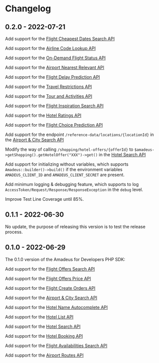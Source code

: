 # Changelog
## 0.2.0 - 2022-07-21

Add support for the [Flight Cheapest Dates Search API](https://developers.amadeus.com/self-service/category/air/api-doc/flight-cheapest-date-search/api-reference)

Add support for the [Airline Code Lookup API](https://developers.amadeus.com/self-service/category/air/api-doc/airline-code-lookup/api-reference)

Add support for the [On-Demand Flight Status API](https://developers.amadeus.com/self-service/category/air/api-doc/on-demand-flight-status/api-reference)

Add support for the [Airport Nearest Relevant API](https://developers.amadeus.com/self-service/category/air/api-doc/airport-nearest-relevant/api-reference)

Add support for the [Flight Delay Prediction API](https://developers.amadeus.com/self-service/category/air/api-doc/flight-delay-prediction/api-reference)

Add support for the [Travel Restrictions API](https://developers.amadeus.com/self-service/category/covid-19-and-travel-safety/api-doc/travel-restrictions/api-reference)

Add support for the [Tour and Activities API](https://developers.amadeus.com/self-service/category/destination-content/api-doc/tours-and-activities/api-reference)

Add support for the [Flight Inspiration Search API](https://developers.amadeus.com/self-service/category/air/api-doc/flight-inspiration-search/api-reference)

Add support for the [Hotel Ratings API](https://developers.amadeus.com/self-service/category/hotel/api-doc/hotel-ratings/api-reference)

Add support for the [Flight Choice Prediction API](https://developers.amadeus.com/self-service/category/air/api-doc/flight-choice-prediction/api-reference)

Add support for the endpoint ```/reference-data/locations/{locationId}``` in the [Airport & City Search API](https://developers.amadeus.com/self-service/category/air/api-doc/airport-and-city-search/api-reference)

Modify the way of calling ```/shopping/hotel-offers/{offerId}``` to ```$amadeus->getShopping().getHotelOffer("XXX")->get()``` in the [Hotel Search API](https://developers.amadeus.com/self-service/category/hotel/api-doc/hotel-search/api-reference)

Add support for initializing without variables, which supports ```Amadeus::builder()->build()``` if the environment variables ``AMADEUS_CLIENT_ID`` and ``AMADEUS_CLIENT_SECRET`` are present.

Add minimum logging & debugging feature, which supports to log ```AccessToken/Request/Response/ResponseException``` in the ```debug``` level.

Improve Test Line Coverage until 85%.

## 0.1.1 - 2022-06-30

No update, the purpose of releasing this version is to test the release process. 


## 0.1.0 - 2022-06-29

The 0.1.0 version of the Amadeus for Developers PHP SDK:

Add support for the [Flight Offers Search API](https://developers.amadeus.com/self-service/category/air/api-doc/flight-offers-search/api-reference)

Add support for the [Flight Offers Price API](https://developers.amadeus.com/self-service/category/air/api-doc/flight-offers-price/api-reference)

Add support for the [Flight Create Orders API](https://developers.amadeus.com/self-service/category/air/api-doc/flight-create-orders/api-reference)

Add support for the [Airport & City Search API](https://developers.amadeus.com/self-service/category/air/api-doc/airport-and-city-search/api-reference)

Add support for the [Hotel Name Autocomplete API](https://developers.amadeus.com/self-service/category/hotel/api-doc/hotel-name-autocomplete/api-reference)

Add support for the [Hotel List API](https://developers.amadeus.com/self-service/category/hotel/api-doc/hotel-list/api-reference)

Add support for the [Hotel Search API](https://developers.amadeus.com/self-service/category/hotel/api-doc/hotel-search/api-reference)

Add support for the [Hotel Booking API](https://developers.amadeus.com/self-service/category/hotel/api-doc/hotel-booking/api-reference)

Add support for the [Flight Availabilities Search API](https://developers.amadeus.com/self-service/category/air/api-doc/flight-availabilities-search/api-reference)

Add support for the [Airport Routes API](https://developers.amadeus.com/self-service/category/air/api-doc/airport-routes/api-reference)

